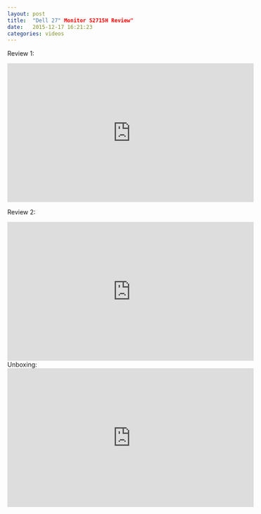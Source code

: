 ```yaml
---
layout: post
title:  "Dell 27" Monitor S2715H Review"
date:   2015-12-17 16:21:23
categories: videos
---
```



Review 1:
<iframe width="560" height="315" src="https://www.youtube.com/embed/UdB6qDoHKhk" frameborder="0" allowfullscreen></iframe>

Review 2:
<iframe width="560" height="315" src="https://www.youtube.com/embed/0zXL2Mx_Uj4" frameborder="0" allowfullscreen></iframe>
Unboxing:

<iframe width="560" height="315" src="https://www.youtube.com/embed/ujcqOhdvlQM" frameborder="0" allowfullscreen></iframe>